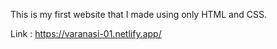 This is my first website that I made using only HTML and CSS. 

Link : https://varanasi-01.netlify.app/
 
